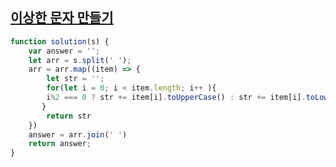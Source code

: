## <a href='https://school.programmers.co.kr/learn/courses/30/lessons/12930'>이상한 문자 만들기</a>

```javascript
function solution(s) {
    var answer = '';
    let arr = s.split(' ');
    arr = arr.map((item) => {
        let str = '';
        for(let i = 0; i < item.length; i++ ){
        i%2 === 0 ? str += item[i].toUpperCase() : str += item[i].toLowerCase()
       }
        return str
    })
    answer = arr.join(' ')
    return answer;
}
```
